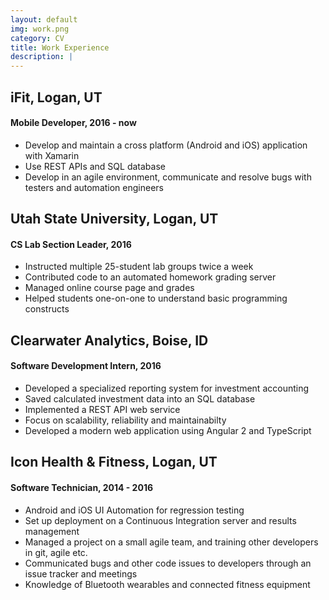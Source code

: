 ```yaml
---
layout: default
img: work.png
category: CV
title: Work Experience
description: |
---
```

## iFit, Logan, UT
####  Mobile Developer, 2016 - now
* Develop and maintain a cross platform (Android and iOS) application with Xamarin
* Use REST APIs and SQL database
* Develop in an agile environment, communicate and resolve bugs with testers and automation engineers

## Utah State University, Logan, UT
#### CS Lab Section Leader, 2016

* Instructed multiple 25-student lab groups twice a week
* Contributed code to an automated homework grading server
* Managed online course page and grades
* Helped students one-on-one to understand basic programming constructs

## Clearwater Analytics, Boise, ID
#### Software Development Intern, 2016

* Developed a specialized reporting system for investment accounting
* Saved calculated investment data into an SQL database
* Implemented a REST API web service
* Focus on scalability, reliability and maintainabilty
* Developed a modern web application using Angular 2 and TypeScript

## Icon Health & Fitness, Logan, UT
#### Software Technician, 2014 - 2016

* Android and iOS UI Automation for regression testing
* Set up deployment on a Continuous Integration server and results management
* Managed a project on a small agile team, and training other developers in git, agile etc.
* Communicated bugs and other code issues to developers through an issue tracker and meetings
* Knowledge of Bluetooth wearables and connected fitness equipment
